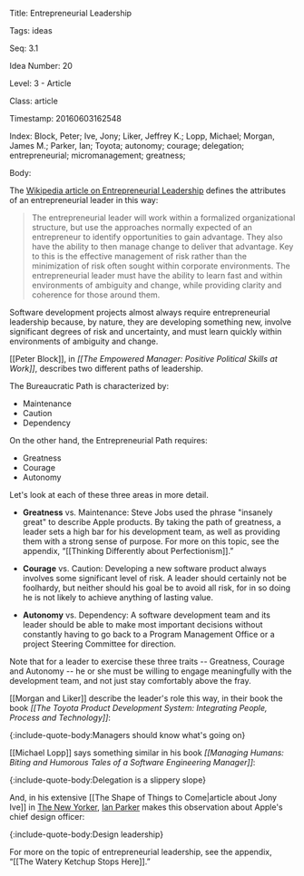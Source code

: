 Title:  Entrepreneurial Leadership

Tags:   ideas

Seq:    3.1

Idea Number: 20

Level:  3 - Article

Class:  article

Timestamp: 20160603162548

Index:  Block, Peter; Ive, Jony; Liker, Jeffrey K.; Lopp, Michael; Morgan, James M.; Parker, Ian; Toyota; autonomy; courage; delegation; entrepreneurial; micromanagement; greatness; 

Body:

The <a href="https://en.wikipedia.org/wiki/Entrepreneurial_leadership" class="reflink" target="ref">Wikipedia article on Entrepreneurial Leadership</a> defines the attributes of an entrepreneurial leader in this way:

> The entrepreneurial leader will work within a formalized organizational structure, but use the approaches normally expected of an entrepreneur to identify opportunities to gain advantage. They also have the ability to then manage change to deliver that advantage. Key to this is the effective management of risk rather than the minimization of risk often sought within corporate environments. The entrepreneurial leader must have the ability to learn fast and within environments of ambiguity and change, while providing clarity and coherence for those around them.

Software development projects almost always require entrepreneurial leadership because, by nature, they are developing something new, involve significant degrees of risk and uncertainty, and must learn quickly within environments of ambiguity and change.

[[Peter Block]], in <cite>[[The Empowered Manager: Positive Political Skills at Work]]</cite>, describes two different paths of leadership.

The Bureaucratic Path is characterized by:

* Maintenance
* Caution
* Dependency

On the other hand, the Entrepreneurial Path requires:

* Greatness
* Courage
* Autonomy

Let's look at each of these three areas in more detail.

* **Greatness** vs. Maintenance: Steve Jobs used the phrase "insanely great" to describe Apple products. By taking the path of greatness, a leader sets a high bar for his development team, as well as providing them with a strong sense of purpose. For more on this topic, see the appendix, &ldquo;[[Thinking Differently about Perfectionism]].&rdquo;

* **Courage** vs. Caution: Developing a new software product always involves some significant level of risk. A leader should certainly not be foolhardy, but neither should his goal be to avoid all risk, for in so doing he is not likely to achieve anything of lasting value.

* **Autonomy** vs. Dependency: A software development team and its leader should be able to make most important decisions without constantly having to go back to a Program Management Office or a project Steering Committee for direction.

Note that for a leader to exercise these three traits -- Greatness, Courage and Autonomy -- he or she must be willing to engage meaningfully with the development team, and not just stay comfortably above the fray.

[[Morgan and Liker]] describe the leader's role this way, in their book the book <cite>[[The Toyota Product Development System: Integrating People, Process and Technology]]</cite>:

{:include-quote-body:Managers should know what's going on}

[[Michael Lopp]] says something similar in his book *[[Managing Humans: Biting and Humorous Tales of a Software Engineering Manager]]*:

{:include-quote-body:Delegation is a slippery slope}

And, in his extensive [[The Shape of Things to Come|article about Jony Ive]] in <a href="http://www.newyorker.com" class="reflink" target="ref">The New Yorker</a>, <a href="http://www.newyorker.com/contributors/ian-parker" class="reflink" target="ref">Ian Parker</a> makes this observation about Apple's chief design officer:

{:include-quote-body:Design leadership}

For more on the topic of entrepreneurial leadership, see the appendix, &ldquo;[[The Watery Ketchup Stops Here]].&rdquo;


